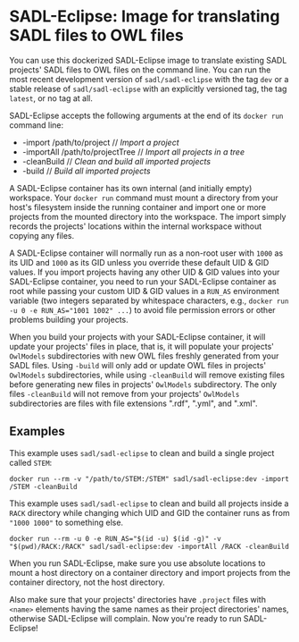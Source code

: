 <!-- markdownlint-disable line-length -->

# SADL-Eclipse: Image for translating SADL files to OWL files

You can use this dockerized SADL-Eclipse image to translate existing
SADL projects' SADL files to OWL files on the command line.  You can
run the most recent development version of `sadl/sadl-eclipse` with
the tag `dev` or a stable release of `sadl/sadl-eclipse` with an
explicitly versioned tag, the tag `latest`, or no tag at all.

SADL-Eclipse accepts the following arguments at the end of its `docker
run` command line:

- -import /path/to/project // _Import a project_
- -importAll /path/to/projectTree // _Import all projects in a tree_
- -cleanBuild // _Clean and build all imported projects_
- -build // _Build all imported projects_

A SADL-Eclipse container has its own internal (and initially empty)
workspace.  Your `docker run` command must mount a directory from your
host's filesystem inside the running container and import one or more
projects from the mounted directory into the workspace.  The import
simply records the projects' locations within the internal workspace
without copying any files.

A SADL-Eclipse container will normally run as a non-root user with
`1000` as its UID and `1000` as its GID unless you override these
default UID & GID values.  If you import projects having any other UID
& GID values into your SADL-Eclipse container, you need to run your
SADL-Eclipse container as root while passing your custom UID & GID
values in a `RUN_AS` environment variable (two integers separated by
whitespace characters, e.g., `docker run -u 0 -e RUN_AS="1001 1002"
...`) to avoid file permission errors or other problems building your
projects.

When you build your projects with your SADL-Eclipse container, it will
update your projects' files in place, that is, it will populate your
projects' `OwlModels` subdirectories with new OWL files freshly
generated from your SADL files.  Using `-build` will only add or
update OWL files in projects' `OwlModels` subdirectories, while using
`-cleanBuild` will remove existing files before generating new files
in projects' `OwlModels` subdirectory.  The only files `-cleanBuild`
will not remove from your projects' `OwlModels` subdirectories are
files with file extensions ".rdf", ".yml", and ".xml".

## Examples

This example uses `sadl/sadl-eclipse` to clean and build a single
project called `STEM`:

```shell
docker run --rm -v "/path/to/STEM:/STEM" sadl/sadl-eclipse:dev -import /STEM -cleanBuild
```

This example uses `sadl/sadl-eclipse` to clean and build all projects
inside a `RACK` directory while changing which UID and GID the
container runs as from `"1000 1000"` to something else.

```shell
docker run --rm -u 0 -e RUN_AS="$(id -u) $(id -g)" -v "$(pwd)/RACK:/RACK" sadl/sadl-eclipse:dev -importAll /RACK -cleanBuild
```

When you run SADL-Eclipse, make sure you use absolute locations to
mount a host directory on a container directory and import projects
from the container directory, not the host directory.

Also make sure that your projects' directories have `.project` files
with `<name>` elements having the same names as their project
directories' names, otherwise SADL-Eclipse will complain.  Now you're
ready to run SADL-Eclipse!
